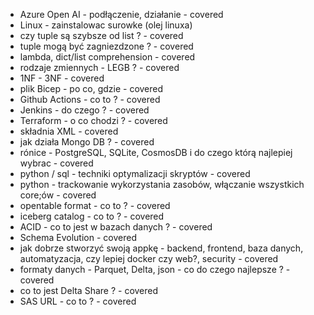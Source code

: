 - Azure Open AI - podłączenie, działanie - covered
- Linux - zainstalowac surowke (olej linuxa)
- czy tuple są szybsze od list ? - covered
- tuple mogą być zagniezdzone ? - covered
- lambda, dict/list comprehension - covered
- rodzaje zmiennych - LEGB ? - covered
- 1NF - 3NF - covered
- plik Bicep - po co, gdzie - covered
- Github Actions - co to ? - covered
- Jenkins - do czego ? - covered
- Terraform - o co chodzi ? - covered
- składnia XML - covered
- jak działa Mongo DB ? - covered
- rónice - PostgreSQL, SQLite, CosmosDB i do czego którą najlepiej wybrac - covered
- python / sql - techniki optymalizacji skryptów - covered
- python - trackowanie wykorzystania zasobów, włączanie wszystkich core;ów - covered
- opentable format - co to ? - covered
- iceberg catalog - co to ? - covered
- ACID - co to jest w bazach danych ? - covered
- Schema Evolution - covered
- jak dobrze stworzyć swoją appkę - backend, frontend, baza danych, automatyzacja, czy lepiej docker czy web?, security - covered
- formaty danych - Parquet, Delta, json - co do czego najlepsze ? - covered
- co to jest Delta Share ? - covered
- SAS URL - co to ? - covered